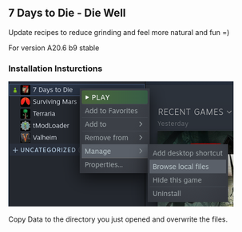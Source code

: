 ## 7 Days to Die - Die Well

Update recipes to reduce grinding and feel more natural and fun =)

For version A20.6 b9 stable

### Installation Insturctions
![Open 7DTD directory](local_files.png)

Copy Data to the directory you just opened and overwrite the files.